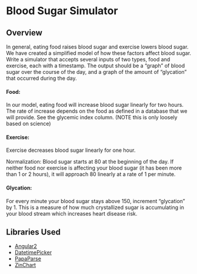 # Blood Sugar Simulator

## Overview
In general, eating food raises blood sugar and exercise lowers blood sugar.  We have created a simplified model of how these factors affect blood sugar.  Write a simulator that accepts several inputs of two types, food and exercise, each with a timestamp.  The output should be a “graph” of blood sugar over the course of the day, and a graph of the amount of “glycation” that occurred during the day.  

#### Food:
In our model, eating food will increase blood sugar linearly for two hours.  The rate of increase depends on the food as defined in a database that we will provide.  See the glycemic index column. (NOTE this is only loosely based on science)

#### Exercise:
Exercise decreases blood sugar linearly for one hour.

Normalization:
Blood sugar starts at 80 at the beginning of the day. If neither food nor exercise is affecting your blood sugar (it has been more than 1 or 2 hours), it will approach 80 linearly at a rate of 1 per minute.

#### Glycation:
For every minute your blood sugar stays above 150, increment “glycation” by 1.  This is a measure of how much crystallized sugar is accumulating in your blood stream which increases heart disease risk.


## Libraries Used

- [Angular2](https://angular.io)
- [DatetimePicker](https://eonasdan.github.io/bootstrap-datetimepicker/)
- [PapaParse](http://papaparse.com)
- [ZinChart](http://www.zingchart.com)
